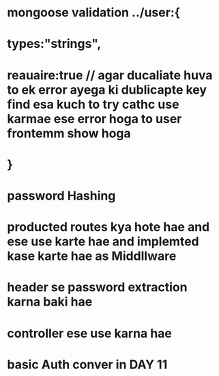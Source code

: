 # mongoose validation ../user:{
#    types:"strings",
#   reauaire:true // agar ducaliate huva to ek error ayega ki dublicapte key find esa  kuch to try cathc use karmae ese error hoga to user frontemm show hoga 
# }
# password Hashing 

# producted routes kya hote hae and ese use karte hae and implemted kase karte hae  as Middllware

# header se password extraction karna baki hae 

# controller ese use karna hae 

# basic Auth conver in DAY 11 


